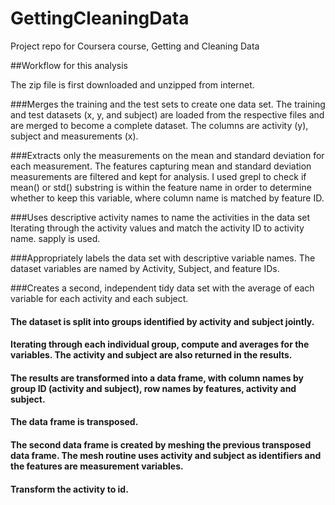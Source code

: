 GettingCleaningData
===================

Project repo for Coursera course, Getting and Cleaning Data


##Workflow for this analysis

The zip file is first downloaded and unzipped from internet.

###Merges the training and the test sets to create one data set.
The training and test datasets (x, y, and subject) are loaded from the respective files and are merged to become a complete dataset. The columns are activity (y), subject and measurements (x).

###Extracts only the measurements on the mean and standard deviation for each measurement. 
The features capturing mean and standard deviation measurements are filtered and kept for analysis. I used grepl to check if mean() or std() substring is within the feature name in order to determine whether to keep this variable, where column name is matched by feature ID.

###Uses descriptive activity names to name the activities in the data set
Iterating through the activity values and match the activity ID to activity name. sapply is used.

###Appropriately labels the data set with descriptive variable names. 
The dataset variables are named by Activity, Subject, and feature IDs.

###Creates a second, independent tidy data set with the average of each variable for each activity and each subject. 
#### The dataset is split into groups identified by activity and subject jointly.
#### Iterating through each individual group, compute and averages for the variables. The activity and subject are also returned in the results.
#### The results are transformed into a data frame, with column names by group ID (activity and subject), row names by features, activity and subject. 
#### The data frame is transposed.
#### The second data frame is created by meshing the previous transposed data frame. The mesh routine uses activity and subject as identifiers and the features are measurement variables.
#### Transform the activity to id.
